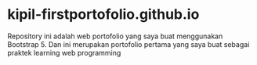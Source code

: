 # kipil-firstportofolio.github.io
Repository ini adalah web portofolio yang saya buat menggunakan Bootstrap 5. Dan ini merupakan portofolio pertama yang saya buat sebagai praktek learning web programming 
